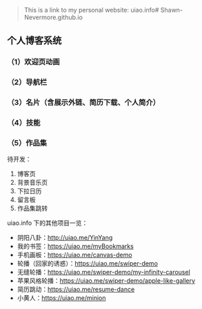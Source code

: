 > This is a link to my personal website: uiao.info# Shawn-Nevermore.github.io

## 个人博客系统

### （1）欢迎页动画

### （2）导航栏

### （3）名片（含展示外链、简历下载、个人简介）

### （4）技能

### （5）作品集

待开发：

1.  博客页
2.  背景音乐页
3.  下拉日历
4.  留言板
5.  作品集跳转

uiao.info 下的其他项目一览：

- 阴阳八卦：http://uiao.me/YinYang
- 我的书签：https://uiao.me/myBookmarks
- 手机画板：https://uiao.me/canvas-demo
- 轮播（回家的诱惑）：https://uiao.me/swiper-demo
- 无缝轮播：https://uiao.me/swiper-demo/my-infinity-carousel
- 苹果风格轮播：https://uiao.me/swiper-demo/apple-like-gallery
- 简历跳动：https://uiao.me/resume-dance
- 小黄人：https://uiao.me/minion
